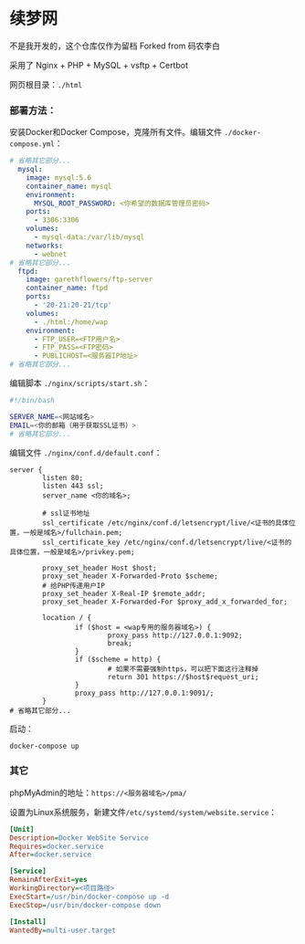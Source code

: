 # 续梦网
不是我开发的，这个仓库仅作为留档
Forked from 码农李白

采用了 Nginx + PHP + MySQL + vsftp + Certbot

网页根目录：`./html`

### 部署方法：
安装Docker和Docker Compose，克隆所有文件。编辑文件 `./docker-compose.yml`：
```yaml
# 省略其它部分...
  mysql:
    image: mysql:5.6
    container_name: mysql
    environment:
      MYSQL_ROOT_PASSWORD: <你希望的数据库管理员密码>
    ports:
      - 3306:3306
    volumes:
      - mysql-data:/var/lib/mysql
    networks:
      - webnet
# 省略其它部分...
  ftpd:
    image: garethflowers/ftp-server
    container_name: ftpd
    ports:
      - '20-21:20-21/tcp'
    volumes:
      - ./html:/home/wap
    environment:
      - FTP_USER=<FTP用户名>
      - FTP_PASS=<FTP密码>
      - PUBLICHOST=<服务器IP地址>
# 省略其它部分...
```
编辑脚本 `./nginx/scripts/start.sh`：
```bash
#!/bin/bash

SERVER_NAME=<网站域名>
EMAIL=<你的邮箱（用于获取SSL证书）>
# 省略其它部分...
```
编辑文件 `./nginx/conf.d/default.conf`：
```nginx
server {
        listen 80;
        listen 443 ssl;
        server_name <你的域名>;

        # ssl证书地址
        ssl_certificate /etc/nginx/conf.d/letsencrypt/live/<证书的具体位置，一般是域名>/fullchain.pem;
        ssl_certificate_key /etc/nginx/conf.d/letsencrypt/live/<证书的具体位置，一般是域名>/privkey.pem;

        proxy_set_header Host $host;
        proxy_set_header X-Forwarded-Proto $scheme;
        # 给PHP传递用户IP
        proxy_set_header X-Real-IP $remote_addr;
        proxy_set_header X-Forwarded-For $proxy_add_x_forwarded_for;

        location / {
                if ($host = <wap专用的服务器域名>) {
                        proxy_pass http://127.0.0.1:9092;
                        break;
                }
                if ($scheme = http) {
                        # 如果不需要强制https，可以把下面这行注释掉
                        return 301 https://$host$request_uri;
                }
                proxy_pass http://127.0.0.1:9091/;
        }
# 省略其它部分...
```
启动：
```bash
docker-compose up
```

### 其它
phpMyAdmin的地址：`https://<服务器域名>/pma/`

设置为Linux系统服务，新建文件`/etc/systemd/system/website.service`：
```ini
[Unit]
Description=Docker WebSite Service
Requires=docker.service
After=docker.service

[Service]
RemainAfterExit=yes
WorkingDirectory=<项目路径>
ExecStart=/usr/bin/docker-compose up -d
ExecStop=/usr/bin/docker-compose down

[Install]
WantedBy=multi-user.target
```
